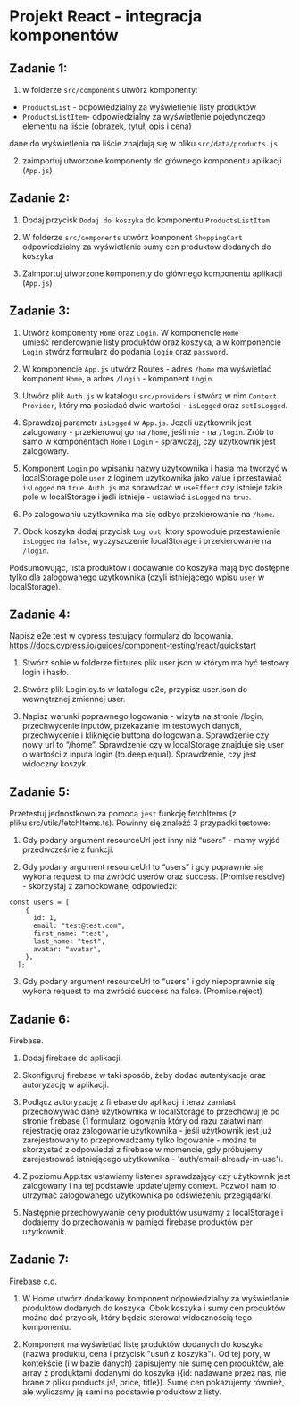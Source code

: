 # Projekt React - integracja komponentów

## Zadanie 1:

1. w folderze `src/components` utwórz komponenty:

- `ProductsList` - odpowiedzialny za wyświetlenie listy produktów
- `ProductsListItem`- odpowiedzialny za wyświetlenie pojedynczego elementu na liście (obrazek, tytuł, opis i cena)

dane do wyświetlenia na liście znajdują się w pliku `src/data/products.js`

2. zaimportuj utworzone komponenty do głównego komponentu aplikacji (`App.js`)

## Zadanie 2:

1. Dodaj przycisk `Dodaj do koszyka` do komponentu `ProductsListItem`

2. W folderze `src/components` utwórz komponent `ShoppingCart` odpowiedzialny za wyświetlanie sumy cen produktów dodanych do koszyka

3. Zaimportuj utworzone komponenty do głównego komponentu aplikacji (`App.js`)

## Zadanie 3:

1. Utwórz komponenty `Home` oraz `Login`. W komponencie `Home` umieść renderowanie listy produktów oraz koszyka, a w komponencie `Login` stwórz formularz do podania `login` oraz `password`.

2. W komponencie `App.js` utwórz Routes - adres `/home` ma wyświetlać komponent `Home`, a adres `/login` - komponent `Login`.

3. Utwórz plik `Auth.js` w katalogu `src/providers` i stwórz w nim `Context Provider`, który ma posiadać dwie wartości - `isLogged` oraz `setIsLogged`.

4. Sprawdzaj parametr `isLogged` w `App.js`. Jezeli uzytkownik jest zalogowany - przekierowuj go na `/home`, jeśli nie - na `/login`. Zrób to samo w komponentach `Home` i `Login` - sprawdzaj, czy uzytkownik jest zalogowany.

5. Komponent `Login` po wpisaniu nazwy uzytkownika i hasła ma tworzyć w localStorage pole `user` z loginem uzytkownika jako value i przestawiać `isLogged` na `true`. `Auth.js` ma sprawdzać w `useEffect` czy istnieje takie pole w localStorage i jeśli istnieje - ustawiać `isLogged` na `true`.

6. Po zalogowaniu uzytkownika ma się odbyć przekierowanie na `/home`.

7. Obok koszyka dodaj przycisk `Log out`, ktory spowoduje przestawienie `isLogged` na `false`, wyczyszczenie localStorage i przekierowanie na `/login`.

Podsumowując, lista produktów i dodawanie do koszyka mają być dostępne tylko dla zalogowanego uzytkownika (czyli istniejącego wpisu `user` w localStorage).

## Zadanie 4:

Napisz e2e test w cypress testujący formularz do logowania.
https://docs.cypress.io/guides/component-testing/react/quickstart

1. Stwórz sobie w folderze fixtures plik user.json w którym ma być testowy login i hasło.

2. Stwórz plik Login.cy.ts w katalogu e2e, przypisz user.json do wewnętrznej zmiennej user.

3. Napisz warunki poprawnego logowania - wizyta na stronie /login, przechwycenie inputów, przekazanie im testowych danych, przechwycenie i kliknięcie buttona do logowania. Sprawdzenie czy nowy url to “/home”. Sprawdzenie czy w localStorage znajduje się user o wartości z inputa login (to.deep.equal). Sprawdzenie, czy jest widoczny koszyk.

## Zadanie 5:

Przetestuj jednostkowo za pomocą `jest` funkcję fetchItems (z pliku src/utils/fetchItems.ts). Powinny się znaleźć 3 przypadki testowe:

1. Gdy podany argument resourceUrl jest inny niż “users” - mamy wyjść przedwcześnie z funkcji.

2. Gdy podany argument resourceUrl to “users” i gdy poprawnie się wykona request to ma zwrócić userów oraz success. (Promise.resolve) - skorzystaj z zamockowanej odpowiedzi:
```
const users = [
    {
      id: 1,
      email: "test@test.com",
      first_name: "test",
      last_name: "test",
      avatar: "avatar",
    },
  ];
```

3. Gdy podany argument resourceUrl to "users" i gdy niepoprawnie się wykona request to ma zwrócić success na false. (Promise.reject)

## Zadanie 6:

Firebase.

1. Dodaj firebase do aplikacji.

2. Skonfiguruj firebase w taki sposób, żeby dodać autentykację oraz autoryzację w aplikacji.

3. Podłącz autoryzację z firebase do aplikacji i teraz zamiast przechowywać dane użytkownika w localStorage to przechowuj je po stronie firebase (1 formularz logowania który od razu załatwi nam rejestrację oraz zalogowanie użytkownika - jeśli użytkownik jest już zarejestrowany to przeprowadzamy tylko logowanie - można tu skorzystać z odpowiedzi z firebase w momencie, gdy próbujemy zarejestrować istniejącego użytkownika - 'auth/email-already-in-use').

4. Z poziomu App.tsx ustawiamy listener sprawdzający czy użytkownik jest zalogowany i na tej podstawie update'ujemy context. Pozwoli nam to utrzymać zalogowanego użytkownika po odświeżeniu przeglądarki.

5. Następnie przechowywanie ceny produktów usuwamy z localStorage i dodajemy do przechowania w pamięci firebase produktów per użytkownik.

## Zadanie 7:

Firebase c.d.

1. W Home utwórz dodatkowy komponent odpowiedzialny za wyświetlanie produktów dodanych do koszyka. Obok koszyka i sumy cen produktów można dać przycisk, który będzie sterował widocznością tego komponentu.

2. Komponent ma wyświetlać listę produktów dodanych do koszyka (nazwa produktu, cena i przycisk "usuń z koszyka"). Od tej pory, w kontekście (i w bazie danych) zapisujemy nie sumę cen produktów, ale array z produktami dodanymi do koszyka ({id: nadawane przez nas, nie brane z pliku products.js!, price, title}). Sumę cen pokazujemy również, ale wyliczamy ją sami na podstawie produktów z listy.


